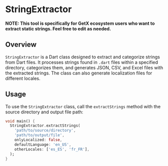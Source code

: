 # StringExtractor

**NOTE: This tool is specifically for GetX ecosystem users who want to extract static strings. Feel free to edit as needed.**

## Overview
`StringExtractor` is a Dart class designed to extract and categorize strings from Dart files. It processes strings found in `.dart` files within a specified directory, categorizes them, and generates JSON, CSV, and Excel files with the extracted strings. The class can also generate localization files for different locales.

## Usage
To use the `StringExtractor` class, call the `extractStrings` method with the source directory and output file path:

```dart
void main() {
  StringExtractor.extractStrings(
    'path/to/source/directory',
    'path/to/output/file',
    onlyLocalized: false,
    defaultLanguage: 'en_US',
    otherLocales: ['es_ES', 'fr_FR'],
  );
}
